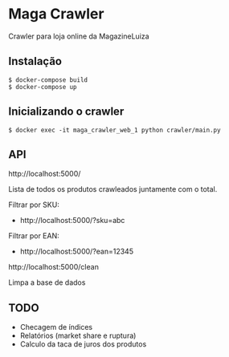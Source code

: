 # Maga Crawler
Crawler para loja online da MagazineLuiza

## Instalação

```
$ docker-compose build
$ docker-compose up
```

## Inicializando o crawler

```
$ docker exec -it maga_crawler_web_1 python crawler/main.py
```

## API

http://localhost:5000/

Lista de todos os produtos crawleados juntamente com o total.

Filtrar por SKU:

- http://localhost:5000/?sku=abc

Filtrar por EAN:

- http://localhost:5000/?ean=12345


http://localhost:5000/clean

Limpa a base de dados

## TODO

- Checagem de índices
- Relatórios (market share e ruptura)
- Calculo da taca de juros dos produtos
